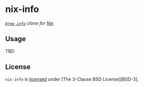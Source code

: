 # nix-info

*[`brew info`][] clone for [Nix][]*

## Usage

TBD

## License

`nix-info` is [licensed][] under [The 3-Clause BSD License][BSD-3].

<!-- Named Links -->

[Nix]: https://nixos.org/nix/
[`brew info`]: http://docs.brew.sh/Querying-Brew.html
[licensed]: ./LICENSE
[BDS-3]: https://opensource.org/licenses/BSD-3-Clause
